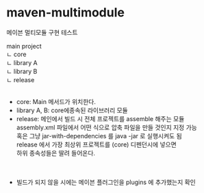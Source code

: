 # maven-multimodule 

메이븐 멀티모듈 구현 테스트

main project<br>
ㄴ core<br>
ㄴ library A<br>
ㄴ library B<br>
ㄴ release<br>
<br>
- core: Main 메서드가 위치한다.<br>
- library A, B: core에종속된 라이브러리 모듈<br>
- release: 메인에서 빌드 시 전체 프로젝트를 assemble 해주는 모듈<br>
         assembly.xml 파일에서 어떤 식으로 압축 파일을 만들 것인지 지정 가능<br>
         혹은 그냥 jar-with-dependencies 를 java -jar 로 실행시켜도 됨<br>
         release 에서 가장 최상위 프로젝트를 (core) 디펜던시에 넣으면<br>
         하위 종속성들은 딸려 들어온다.<br>
<br><br>
* 빌드가 되지 않을 시에는 메이븐 플러그인을 plugins 에 추가했는지 확인
